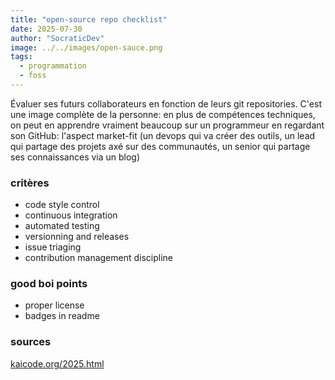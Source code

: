 ```yaml
---
title: "open-source repo checklist"
date: 2025-07-30
author: "SocraticDev"
image: ../../images/open-sauce.png
tags:
  - programmation
  - foss
---
```


Évaluer ses futurs collaborateurs en fonction de leurs git repositories. C'est
une image complète de la personne: en plus de compétences techniques, on peut
en apprendre vraiment beaucoup sur un programmeur en regardant son GitHub:
l'aspect market-fit (un devops qui va créer des outils, un lead qui partage des
projets axé sur des communautés, un senior qui partage ses connaissances via un
blog)

### critères

- code style control
- continuous integration
- automated testing
- versionning and releases
- issue triaging
- contribution management discipline

### good boi points

- proper license
- badges in readme

### sources

[kaicode.org/2025.html](https://www.kaicode.org/2025.html)

